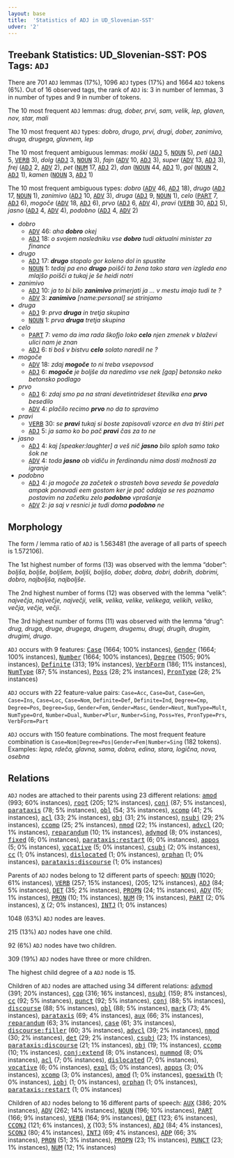 ```yaml
---
layout: base
title:  'Statistics of ADJ in UD_Slovenian-SST'
udver: '2'
---
```


## Treebank Statistics: UD_Slovenian-SST: POS Tags: `ADJ`

There are 701 `ADJ` lemmas (17%), 1096 `ADJ` types (17%) and 1664 `ADJ` tokens (6%).
Out of 16 observed tags, the rank of `ADJ` is: 3 in number of lemmas, 3 in number of types and 9 in number of tokens.

The 10 most frequent `ADJ` lemmas: <em>drug, dober, prvi, sam, velik, lep, glaven, nov, star, mali</em>

The 10 most frequent `ADJ` types:  <em>dobro, drugo, prvi, drugi, dober, zanimivo, druga, drugega, glavnem, lep</em>

The 10 most frequent ambiguous lemmas: <em>moški</em> (<tt><a href="sl_sst-pos-ADJ.html">ADJ</a></tt> 5, <tt><a href="sl_sst-pos-NOUN.html">NOUN</a></tt> 5), <em>peti</em> (<tt><a href="sl_sst-pos-ADJ.html">ADJ</a></tt> 5, <tt><a href="sl_sst-pos-VERB.html">VERB</a></tt> 3), <em>dolg</em> (<tt><a href="sl_sst-pos-ADJ.html">ADJ</a></tt> 3, <tt><a href="sl_sst-pos-NOUN.html">NOUN</a></tt> 3), <em>fajn</em> (<tt><a href="sl_sst-pos-ADV.html">ADV</a></tt> 10, <tt><a href="sl_sst-pos-ADJ.html">ADJ</a></tt> 3), <em>super</em> (<tt><a href="sl_sst-pos-ADV.html">ADV</a></tt> 13, <tt><a href="sl_sst-pos-ADJ.html">ADJ</a></tt> 3), <em>frej</em> (<tt><a href="sl_sst-pos-ADJ.html">ADJ</a></tt> 2, <tt><a href="sl_sst-pos-ADV.html">ADV</a></tt> 2), <em>pet</em> (<tt><a href="sl_sst-pos-NUM.html">NUM</a></tt> 17, <tt><a href="sl_sst-pos-ADJ.html">ADJ</a></tt> 2), <em>dan</em> (<tt><a href="sl_sst-pos-NOUN.html">NOUN</a></tt> 44, <tt><a href="sl_sst-pos-ADJ.html">ADJ</a></tt> 1), <em>gol</em> (<tt><a href="sl_sst-pos-NOUN.html">NOUN</a></tt> 2, <tt><a href="sl_sst-pos-ADJ.html">ADJ</a></tt> 1), <em>kamen</em> (<tt><a href="sl_sst-pos-NOUN.html">NOUN</a></tt> 3, <tt><a href="sl_sst-pos-ADJ.html">ADJ</a></tt> 1)

The 10 most frequent ambiguous types:  <em>dobro</em> (<tt><a href="sl_sst-pos-ADV.html">ADV</a></tt> 46, <tt><a href="sl_sst-pos-ADJ.html">ADJ</a></tt> 18), <em>drugo</em> (<tt><a href="sl_sst-pos-ADJ.html">ADJ</a></tt> 17, <tt><a href="sl_sst-pos-NOUN.html">NOUN</a></tt> 1), <em>zanimivo</em> (<tt><a href="sl_sst-pos-ADJ.html">ADJ</a></tt> 10, <tt><a href="sl_sst-pos-ADV.html">ADV</a></tt> 3), <em>druga</em> (<tt><a href="sl_sst-pos-ADJ.html">ADJ</a></tt> 9, <tt><a href="sl_sst-pos-NOUN.html">NOUN</a></tt> 1), <em>celo</em> (<tt><a href="sl_sst-pos-PART.html">PART</a></tt> 7, <tt><a href="sl_sst-pos-ADJ.html">ADJ</a></tt> 6), <em>mogoče</em> (<tt><a href="sl_sst-pos-ADV.html">ADV</a></tt> 18, <tt><a href="sl_sst-pos-ADJ.html">ADJ</a></tt> 6), <em>prvo</em> (<tt><a href="sl_sst-pos-ADJ.html">ADJ</a></tt> 6, <tt><a href="sl_sst-pos-ADV.html">ADV</a></tt> 4), <em>pravi</em> (<tt><a href="sl_sst-pos-VERB.html">VERB</a></tt> 30, <tt><a href="sl_sst-pos-ADJ.html">ADJ</a></tt> 5), <em>jasno</em> (<tt><a href="sl_sst-pos-ADJ.html">ADJ</a></tt> 4, <tt><a href="sl_sst-pos-ADV.html">ADV</a></tt> 4), <em>podobno</em> (<tt><a href="sl_sst-pos-ADJ.html">ADJ</a></tt> 4, <tt><a href="sl_sst-pos-ADV.html">ADV</a></tt> 2)


* <em>dobro</em>
  * <tt><a href="sl_sst-pos-ADV.html">ADV</a></tt> 46: <em>aha <b>dobro</b> okej</em>
  * <tt><a href="sl_sst-pos-ADJ.html">ADJ</a></tt> 18: <em>o svojem nasledniku vse <b>dobro</b> tudi aktualni minister za finance</em>
* <em>drugo</em>
  * <tt><a href="sl_sst-pos-ADJ.html">ADJ</a></tt> 17: <em><b>drugo</b> stopalo gor koleno dol in spustite</em>
  * <tt><a href="sl_sst-pos-NOUN.html">NOUN</a></tt> 1: <em>tedaj pa eno <b>drugo</b> poišči ta žena tako stara ven izgleda eno mlajšo poišči a tukaj je še heidi notri</em>
* <em>zanimivo</em>
  * <tt><a href="sl_sst-pos-ADJ.html">ADJ</a></tt> 10: <em>ja to bi bilo <b>zanimivo</b> primerjati ja … v mestu imajo tudi te ?</em>
  * <tt><a href="sl_sst-pos-ADV.html">ADV</a></tt> 3: <em><b>zanimivo</b> [name:personal] se strinjamo</em>
* <em>druga</em>
  * <tt><a href="sl_sst-pos-ADJ.html">ADJ</a></tt> 9: <em>prva <b>druga</b> in tretja skupina</em>
  * <tt><a href="sl_sst-pos-NOUN.html">NOUN</a></tt> 1: <em>prva <b>druga</b> tretja skupina</em>
* <em>celo</em>
  * <tt><a href="sl_sst-pos-PART.html">PART</a></tt> 7: <em>vemo da ima rada škofjo loko <b>celo</b> njen zmenek v blaževi ulici nam je znan</em>
  * <tt><a href="sl_sst-pos-ADJ.html">ADJ</a></tt> 6: <em>ti boš v bistvu <b>celo</b> solato naredil ne ?</em>
* <em>mogoče</em>
  * <tt><a href="sl_sst-pos-ADV.html">ADV</a></tt> 18: <em>zdaj <b>mogoče</b> to ni treba vsepovsod</em>
  * <tt><a href="sl_sst-pos-ADJ.html">ADJ</a></tt> 6: <em><b>mogoče</b> je boljše da naredimo vse nek [gap] betonsko neko betonsko podlago</em>
* <em>prvo</em>
  * <tt><a href="sl_sst-pos-ADJ.html">ADJ</a></tt> 6: <em>zdaj smo pa na strani devetintrideset številka ena <b>prvo</b> besedilo</em>
  * <tt><a href="sl_sst-pos-ADV.html">ADV</a></tt> 4: <em>plačilo recimo <b>prvo</b> no da to spravimo</em>
* <em>pravi</em>
  * <tt><a href="sl_sst-pos-VERB.html">VERB</a></tt> 30: <em>se <b>pravi</b> tukaj si boste zapisovali vzorce en dva tri štiri pet</em>
  * <tt><a href="sl_sst-pos-ADJ.html">ADJ</a></tt> 5: <em>ja samo ko bo pač <b>pravi</b> čas za to ne</em>
* <em>jasno</em>
  * <tt><a href="sl_sst-pos-ADJ.html">ADJ</a></tt> 4: <em>kaj [speaker:laughter] a veš nič <b>jasno</b> bilo sploh samo tako šok ne</em>
  * <tt><a href="sl_sst-pos-ADV.html">ADV</a></tt> 4: <em>toda <b>jasno</b> ob vidiču in ferdinandu nima dosti možnosti za igranje</em>
* <em>podobno</em>
  * <tt><a href="sl_sst-pos-ADJ.html">ADJ</a></tt> 4: <em>ja mogoče za začetek o strasteh bova seveda še povedala ampak ponavadi eem gostom ker je pač oddaja se res poznamo postavim na začetku zelo <b>podobno</b> vprašanje</em>
  * <tt><a href="sl_sst-pos-ADV.html">ADV</a></tt> 2: <em>ja saj v resnici je tudi doma <b>podobno</b> ne</em>

## Morphology

The form / lemma ratio of `ADJ` is 1.563481 (the average of all parts of speech is 1.572106).

The 1st highest number of forms (13) was observed with the lemma “dober”: <em>boljša, boljše, boljšem, boljši, boljšo, dober, dobra, dobri, dobrih, dobrimi, dobro, najboljša, najboljše</em>.

The 2nd highest number of forms (12) was observed with the lemma “velik”: <em>največja, največje, največji, velik, velika, velike, velikega, velikih, veliko, večja, večje, večji</em>.

The 3rd highest number of forms (11) was observed with the lemma “drug”: <em>drug, druga, druge, drugega, drugem, drugemu, drugi, drugih, drugim, drugimi, drugo</em>.

`ADJ` occurs with 9 features: <tt><a href="sl_sst-feat-Case.html">Case</a></tt> (1664; 100% instances), <tt><a href="sl_sst-feat-Gender.html">Gender</a></tt> (1664; 100% instances), <tt><a href="sl_sst-feat-Number.html">Number</a></tt> (1664; 100% instances), <tt><a href="sl_sst-feat-Degree.html">Degree</a></tt> (1505; 90% instances), <tt><a href="sl_sst-feat-Definite.html">Definite</a></tt> (313; 19% instances), <tt><a href="sl_sst-feat-VerbForm.html">VerbForm</a></tt> (186; 11% instances), <tt><a href="sl_sst-feat-NumType.html">NumType</a></tt> (87; 5% instances), <tt><a href="sl_sst-feat-Poss.html">Poss</a></tt> (28; 2% instances), <tt><a href="sl_sst-feat-PronType.html">PronType</a></tt> (28; 2% instances)

`ADJ` occurs with 22 feature-value pairs: `Case=Acc`, `Case=Dat`, `Case=Gen`, `Case=Ins`, `Case=Loc`, `Case=Nom`, `Definite=Def`, `Definite=Ind`, `Degree=Cmp`, `Degree=Pos`, `Degree=Sup`, `Gender=Fem`, `Gender=Masc`, `Gender=Neut`, `NumType=Mult`, `NumType=Ord`, `Number=Dual`, `Number=Plur`, `Number=Sing`, `Poss=Yes`, `PronType=Prs`, `VerbForm=Part`

`ADJ` occurs with 150 feature combinations.
The most frequent feature combination is `Case=Nom|Degree=Pos|Gender=Fem|Number=Sing` (182 tokens).
Examples: <em>lepa, rdeča, glavna, sama, dobra, edina, stara, logična, nova, osebna</em>


## Relations

`ADJ` nodes are attached to their parents using 23 different relations: <tt><a href="sl_sst-dep-amod.html">amod</a></tt> (993; 60% instances), <tt><a href="sl_sst-dep-root.html">root</a></tt> (205; 12% instances), <tt><a href="sl_sst-dep-conj.html">conj</a></tt> (87; 5% instances), <tt><a href="sl_sst-dep-parataxis.html">parataxis</a></tt> (78; 5% instances), <tt><a href="sl_sst-dep-obl.html">obl</a></tt> (54; 3% instances), <tt><a href="sl_sst-dep-xcomp.html">xcomp</a></tt> (41; 2% instances), <tt><a href="sl_sst-dep-acl.html">acl</a></tt> (33; 2% instances), <tt><a href="sl_sst-dep-obj.html">obj</a></tt> (31; 2% instances), <tt><a href="sl_sst-dep-nsubj.html">nsubj</a></tt> (29; 2% instances), <tt><a href="sl_sst-dep-ccomp.html">ccomp</a></tt> (25; 2% instances), <tt><a href="sl_sst-dep-nmod.html">nmod</a></tt> (22; 1% instances), <tt><a href="sl_sst-dep-advcl.html">advcl</a></tt> (20; 1% instances), <tt><a href="sl_sst-dep-reparandum.html">reparandum</a></tt> (10; 1% instances), <tt><a href="sl_sst-dep-advmod.html">advmod</a></tt> (8; 0% instances), <tt><a href="sl_sst-dep-fixed.html">fixed</a></tt> (6; 0% instances), <tt><a href="sl_sst-dep-parataxis-restart.html">parataxis:restart</a></tt> (6; 0% instances), <tt><a href="sl_sst-dep-appos.html">appos</a></tt> (5; 0% instances), <tt><a href="sl_sst-dep-vocative.html">vocative</a></tt> (5; 0% instances), <tt><a href="sl_sst-dep-csubj.html">csubj</a></tt> (2; 0% instances), <tt><a href="sl_sst-dep-cc.html">cc</a></tt> (1; 0% instances), <tt><a href="sl_sst-dep-dislocated.html">dislocated</a></tt> (1; 0% instances), <tt><a href="sl_sst-dep-orphan.html">orphan</a></tt> (1; 0% instances), <tt><a href="sl_sst-dep-parataxis-discourse.html">parataxis:discourse</a></tt> (1; 0% instances)

Parents of `ADJ` nodes belong to 12 different parts of speech: <tt><a href="sl_sst-pos-NOUN.html">NOUN</a></tt> (1020; 61% instances), <tt><a href="sl_sst-pos-VERB.html">VERB</a></tt> (257; 15% instances),  (205; 12% instances), <tt><a href="sl_sst-pos-ADJ.html">ADJ</a></tt> (84; 5% instances), <tt><a href="sl_sst-pos-DET.html">DET</a></tt> (35; 2% instances), <tt><a href="sl_sst-pos-PROPN.html">PROPN</a></tt> (24; 1% instances), <tt><a href="sl_sst-pos-ADV.html">ADV</a></tt> (15; 1% instances), <tt><a href="sl_sst-pos-PRON.html">PRON</a></tt> (10; 1% instances), <tt><a href="sl_sst-pos-NUM.html">NUM</a></tt> (9; 1% instances), <tt><a href="sl_sst-pos-PART.html">PART</a></tt> (2; 0% instances), <tt><a href="sl_sst-pos-X.html">X</a></tt> (2; 0% instances), <tt><a href="sl_sst-pos-INTJ.html">INTJ</a></tt> (1; 0% instances)

1048 (63%) `ADJ` nodes are leaves.

215 (13%) `ADJ` nodes have one child.

92 (6%) `ADJ` nodes have two children.

309 (19%) `ADJ` nodes have three or more children.

The highest child degree of a `ADJ` node is 15.

Children of `ADJ` nodes are attached using 34 different relations: <tt><a href="sl_sst-dep-advmod.html">advmod</a></tt> (391; 20% instances), <tt><a href="sl_sst-dep-cop.html">cop</a></tt> (316; 16% instances), <tt><a href="sl_sst-dep-nsubj.html">nsubj</a></tt> (159; 8% instances), <tt><a href="sl_sst-dep-cc.html">cc</a></tt> (92; 5% instances), <tt><a href="sl_sst-dep-punct.html">punct</a></tt> (92; 5% instances), <tt><a href="sl_sst-dep-conj.html">conj</a></tt> (88; 5% instances), <tt><a href="sl_sst-dep-discourse.html">discourse</a></tt> (88; 5% instances), <tt><a href="sl_sst-dep-obl.html">obl</a></tt> (88; 5% instances), <tt><a href="sl_sst-dep-mark.html">mark</a></tt> (73; 4% instances), <tt><a href="sl_sst-dep-parataxis.html">parataxis</a></tt> (69; 4% instances), <tt><a href="sl_sst-dep-aux.html">aux</a></tt> (66; 3% instances), <tt><a href="sl_sst-dep-reparandum.html">reparandum</a></tt> (63; 3% instances), <tt><a href="sl_sst-dep-case.html">case</a></tt> (61; 3% instances), <tt><a href="sl_sst-dep-discourse-filler.html">discourse:filler</a></tt> (60; 3% instances), <tt><a href="sl_sst-dep-advcl.html">advcl</a></tt> (39; 2% instances), <tt><a href="sl_sst-dep-nmod.html">nmod</a></tt> (30; 2% instances), <tt><a href="sl_sst-dep-det.html">det</a></tt> (29; 2% instances), <tt><a href="sl_sst-dep-csubj.html">csubj</a></tt> (23; 1% instances), <tt><a href="sl_sst-dep-parataxis-discourse.html">parataxis:discourse</a></tt> (21; 1% instances), <tt><a href="sl_sst-dep-obj.html">obj</a></tt> (19; 1% instances), <tt><a href="sl_sst-dep-ccomp.html">ccomp</a></tt> (10; 1% instances), <tt><a href="sl_sst-dep-conj-extend.html">conj:extend</a></tt> (8; 0% instances), <tt><a href="sl_sst-dep-nummod.html">nummod</a></tt> (8; 0% instances), <tt><a href="sl_sst-dep-acl.html">acl</a></tt> (7; 0% instances), <tt><a href="sl_sst-dep-dislocated.html">dislocated</a></tt> (7; 0% instances), <tt><a href="sl_sst-dep-vocative.html">vocative</a></tt> (6; 0% instances), <tt><a href="sl_sst-dep-expl.html">expl</a></tt> (5; 0% instances), <tt><a href="sl_sst-dep-appos.html">appos</a></tt> (3; 0% instances), <tt><a href="sl_sst-dep-xcomp.html">xcomp</a></tt> (3; 0% instances), <tt><a href="sl_sst-dep-amod.html">amod</a></tt> (1; 0% instances), <tt><a href="sl_sst-dep-goeswith.html">goeswith</a></tt> (1; 0% instances), <tt><a href="sl_sst-dep-iobj.html">iobj</a></tt> (1; 0% instances), <tt><a href="sl_sst-dep-orphan.html">orphan</a></tt> (1; 0% instances), <tt><a href="sl_sst-dep-parataxis-restart.html">parataxis:restart</a></tt> (1; 0% instances)

Children of `ADJ` nodes belong to 16 different parts of speech: <tt><a href="sl_sst-pos-AUX.html">AUX</a></tt> (386; 20% instances), <tt><a href="sl_sst-pos-ADV.html">ADV</a></tt> (262; 14% instances), <tt><a href="sl_sst-pos-NOUN.html">NOUN</a></tt> (196; 10% instances), <tt><a href="sl_sst-pos-PART.html">PART</a></tt> (166; 9% instances), <tt><a href="sl_sst-pos-VERB.html">VERB</a></tt> (164; 9% instances), <tt><a href="sl_sst-pos-DET.html">DET</a></tt> (123; 6% instances), <tt><a href="sl_sst-pos-CCONJ.html">CCONJ</a></tt> (121; 6% instances), <tt><a href="sl_sst-pos-X.html">X</a></tt> (103; 5% instances), <tt><a href="sl_sst-pos-ADJ.html">ADJ</a></tt> (84; 4% instances), <tt><a href="sl_sst-pos-SCONJ.html">SCONJ</a></tt> (80; 4% instances), <tt><a href="sl_sst-pos-INTJ.html">INTJ</a></tt> (69; 4% instances), <tt><a href="sl_sst-pos-ADP.html">ADP</a></tt> (66; 3% instances), <tt><a href="sl_sst-pos-PRON.html">PRON</a></tt> (51; 3% instances), <tt><a href="sl_sst-pos-PROPN.html">PROPN</a></tt> (23; 1% instances), <tt><a href="sl_sst-pos-PUNCT.html">PUNCT</a></tt> (23; 1% instances), <tt><a href="sl_sst-pos-NUM.html">NUM</a></tt> (12; 1% instances)

